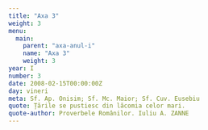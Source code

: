 ```yaml
---
title: "Axa 3"
weight: 3
menu:
  main:
    parent: "axa-anul-i"
    name: "Axa 3"
    weight: 3
year: I
number: 3
date: 2008-02-15T00:00:00Z
day: vineri
meta: Sf. Ap. Onisim; Sf. Mc. Maior; Sf. Cuv. Eusebiu
quote: Țările se pustiesc din lăcomia celor mari.
quote-author: Proverbele Românilor. Iuliu A. ZANNE
---
```

